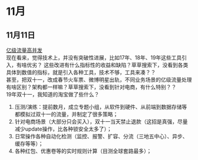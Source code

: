 # 11月

## 11月11日

[亿级流量高并发](https://juejin.im/post/5dc7d7e3e51d453dd32c066e)  
现在看来，觉得技术上，并没有突破性进展，比如17年、18年、19年这些工具引入，有啥优劣？
这些改进有什么指标性的收益和缺陷？草草搜索下，没看到各类具体到数值的指标，就是引入各种工具，技术不够，工具来凑？？  
甚至，把双十一，改成春节火车票、微博明星出轨，不同业务场景的亿级流量处理有啥区别？架构都一样嘛？草草搜索下，没看到针对电商，有什么特别？？  
19年双十一，我知道的淘宝做了些什么？  
1. 压测/演练：提前数月，成立专题小组，从软件到硬件、从前端到数据存储等都模拟过双十一的流量，并制定了很多策略；
2. 针对电商场景（大部分只会买入），双十一当天禁止退款（这招是真强，尽量减少update操作，比各种锁安全太多了）；
3. 日常操作各种自动化检测（监控、报警、扩容、分流（三地五中心）、异步、缓存等等）；
4. 各种红包、优惠卷等的实时规则计算（目测全球套路最多）；